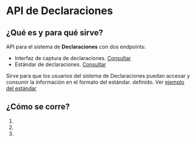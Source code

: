 # API de Declaraciones

## ¿Qué es y para qué sirve?
API para el sistema de **Declaraciones** con dos endpoints:
- Interfaz de captura de declaraciones. [Consultar](https://github.com/PDNMX/declaraciones)
- Estándar de declaraciones. [Consultar](https://github.com/PDNMX/api_docs/tree/master/S1)

Sirve para que los usuarios del sistema de Declaraciones puedan accesar y consumir la información en el formato del estándar. definido. Ver [ejemplo del estándar](https://github.com/PDNMX/api_docs/blob/master/S1/example.json)

## ¿Cómo se corre?
1. 
2.
3.
